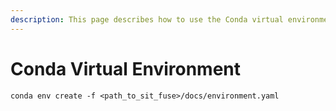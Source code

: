 ```yaml
---
description: This page describes how to use the Conda virtual environment
---
```


# Conda Virtual Environment

```
conda env create -f <path_to_sit_fuse>/docs/environment.yaml
```

